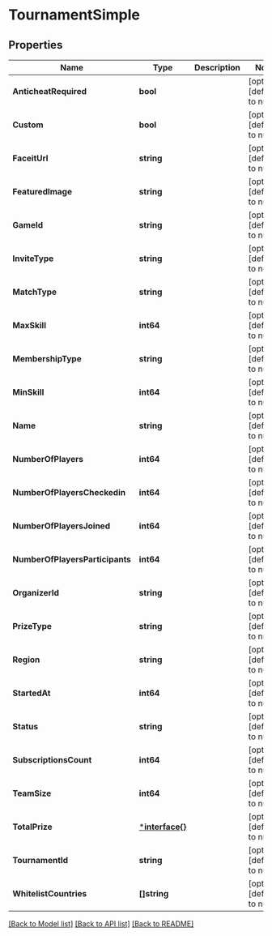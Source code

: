 # TournamentSimple

## Properties
Name | Type | Description | Notes
------------ | ------------- | ------------- | -------------
**AnticheatRequired** | **bool** |  | [optional] [default to null]
**Custom** | **bool** |  | [optional] [default to null]
**FaceitUrl** | **string** |  | [optional] [default to null]
**FeaturedImage** | **string** |  | [optional] [default to null]
**GameId** | **string** |  | [optional] [default to null]
**InviteType** | **string** |  | [optional] [default to null]
**MatchType** | **string** |  | [optional] [default to null]
**MaxSkill** | **int64** |  | [optional] [default to null]
**MembershipType** | **string** |  | [optional] [default to null]
**MinSkill** | **int64** |  | [optional] [default to null]
**Name** | **string** |  | [optional] [default to null]
**NumberOfPlayers** | **int64** |  | [optional] [default to null]
**NumberOfPlayersCheckedin** | **int64** |  | [optional] [default to null]
**NumberOfPlayersJoined** | **int64** |  | [optional] [default to null]
**NumberOfPlayersParticipants** | **int64** |  | [optional] [default to null]
**OrganizerId** | **string** |  | [optional] [default to null]
**PrizeType** | **string** |  | [optional] [default to null]
**Region** | **string** |  | [optional] [default to null]
**StartedAt** | **int64** |  | [optional] [default to null]
**Status** | **string** |  | [optional] [default to null]
**SubscriptionsCount** | **int64** |  | [optional] [default to null]
**TeamSize** | **int64** |  | [optional] [default to null]
**TotalPrize** | [***interface{}**](interface{}.md) |  | [optional] [default to null]
**TournamentId** | **string** |  | [optional] [default to null]
**WhitelistCountries** | **[]string** |  | [optional] [default to null]

[[Back to Model list]](../README.md#documentation-for-models) [[Back to API list]](../README.md#documentation-for-api-endpoints) [[Back to README]](../README.md)

